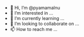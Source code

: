 - 👋 Hi, I’m @pyamamalnu
- 👀 I’m interested in ...
- 🌱 I’m currently learning ...
- 💞️ I’m looking to collaborate on ...
- 📫 How to reach me ...

<!---
pyamamalnu/pyamamalnu is a ✨ special ✨ repository because its `README.md` (this file) appears on your GitHub profile.
You can click the Preview link to take a look at your changes.
--->
